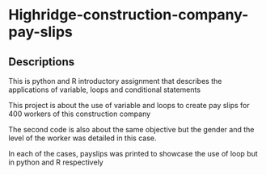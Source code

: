 # Highridge-construction-company-pay-slips

## Descriptions
This is  python and R introductory assignment that describes the applications of variable, loops and conditional statements

This project is about the use of variable and loops to create pay slips for 400 workers of this construction company

The second code is also about the same objective but the gender and the level of the worker was detailed in this case.

In each of the cases, payslips was printed to showcase the use of loop but in python and R respectively
